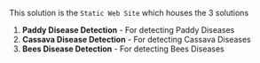 This solution is the `Static Web Site` which houses the 3 solutions 

1. **Paddy Disease Detection** -  For detecting Paddy Diseases    
2. **Cassava Disease Detection** -  For detecting Cassava Diseases    
3. **Bees Disease Detection** -  For detecting Bees Diseases      